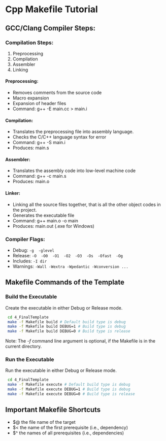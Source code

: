 # Cpp Makefile Tutorial

## GCC/Clang Compiler Steps:

### Compilation Steps:

1. Preprocessing
2. Compilation
3. Assembler
4. Linking

#### Preprocessing:

  - Removes comments from the source code
  - Macro expansion
  - Expansion of header files
  - Command: g++ -E main.cc > main.i

#### Compilation:

  - Translates the preprocessing file into assembly language.
  - Checks the C/C++ language syntax for error
  - Command: g++ -S main.i
  - Produces: main.s

#### Assembler:

  - Translates the assembly code into low-level machine code
  - Command: g++ -c main.s
  - Produces: main.o

#### Linker:

  - Linking all the source files together, that is all the other object codes in the project.
  - Generates the executable file
  - Command: g++ main.o -o main
  - Produces: main.out (.exe for Windows)

### Compiler Flags:

  - Debug: ```-g  -glevel```
  - Release: ```-O  -O0  -O1  -O2  -O3  -Os  -Ofast  -Og```
  - Includes: ```-I dir```
  - Warnings: ```-Wall -Wextra -Wpedantic -Wconversion ...```

## Makefile Commands of the Template

### Build the Executable

Create the executable in either Debug or Release mode.

```bash
 cd 4_FinalTemplate
 make -f Makefile build # Default build type is debug
 make -f Makefile build DEBUG=1 # Build type is debug
 make -f Makefile build DEBUG=0 # Build type is release
```

Note: The *-f* command line argument is optional, if the Makefile is in the current directory.

### Run the Executable

Run the executable in either Debug or Release mode.

```bash
 cd 4_FinalTemplate
 make -f Makefile execute # Default build type is debug
 make -f Makefile execute DEBUG=1 # Build type is debug
 make -f Makefile execute DEBUG=0 # Build type is release
```

## Important Makefile Shortcuts

  - $@    the file name of the target
  - $<    the name of the first prerequisite (i.e., dependency)
  - $^    the names of all prerequisites (i.e., dependencies)
  